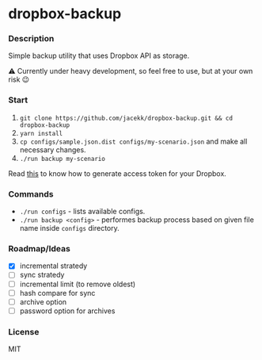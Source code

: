 # dropbox-backup

### Description

Simple backup utility that uses Dropbox API as storage.

:warning: Currently under heavy development, so feel free to use, but at your own risk :wink:

### Start

1. `git clone https://github.com/jacekk/dropbox-backup.git && cd dropbox-backup`
1. `yarn install`
1. `cp configs/sample.json.dist configs/my-scenario.json` and make all necessary changes.
1. `./run backup my-scenario`

Read [this](https://blogs.dropbox.com/developers/2014/05/generate-an-access-token-for-your-own-account/) to know how to generate access token for your Dropbox.

### Commands

* `./run configs` - lists available configs.
* `./run backup <config>` - performes backup process based on given file name inside `configs` directory.

### Roadmap/Ideas

* [x] incremental stratedy
* [ ] sync stratedy
* [ ] incremental limit (to remove oldest)
* [ ] hash compare for sync
* [ ] archive option
* [ ] password option for archives

### License

MIT
